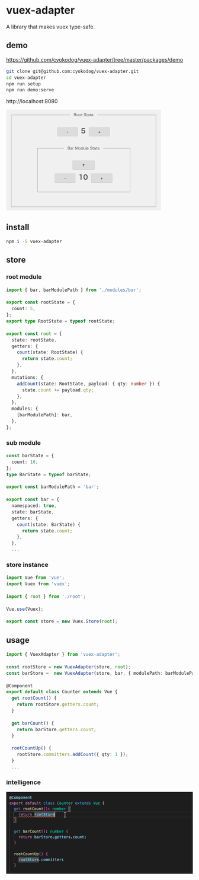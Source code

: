 # vuex-adapter

A library that makes vuex type-safe.

## demo

https://github.com/cyokodog/vuex-adapter/tree/master/packages/demo

```bash
git clone git@github.com:cyokodog/vuex-adapter.git
cd vuex-adapter
npm run setup
npm run demo:serve
```

http://localhost:8080

![](./assets/demo.gif)

## install

```bash
npm i -S vuex-adapter
```

## store

### root module

```ts
import { bar, barModulePath } from './modules/bar';

export const rootState = {
  count: 5,
};
export type RootState = typeof rootState;

export const root = {
  state: rootState,
  getters: {
    count(state: RootState) {
      return state.count;
    },
  },
  mutations: {
    addCount(state: RootState, payload: { qty: number }) {
      state.count += payload.qty;
    },
  },
  modules: {
    [barModulePath]: bar,
  },
};
```

### sub module

```ts
const barState = {
  count: 10,
};
type BarState = typeof barState;

export const barModulePath = 'bar';

export const bar = {
  namespaced: true,
  state: barState,
  getters: {
    count(state: BarState) {
      return state.count;
    },
  },
  ...
```

### store instance

```ts
import Vue from 'vue';
import Vuex from 'vuex';

import { root } from './root';

Vue.use(Vuex);

export const store = new Vuex.Store(root);
```

## usage

```ts
import { VuexAdapter } from 'vuex-adapter';

const rootStore = new VuexAdapter(store, root);
const barStore =  new VuexAdapter(store, bar, { modulePath: barModulePath });

@Component
export default class Counter extends Vue {
  get rootCount() {
    return rootStore.getters.count;
  }

  get barCount() {
    return barStore.getters.count;
  }

  rootCountUp() {
    rootStore.committers.addCount({ qty: 1 });
  }
  ...
```

### intelligence

![](./assets/vuex-adapter.gif)
